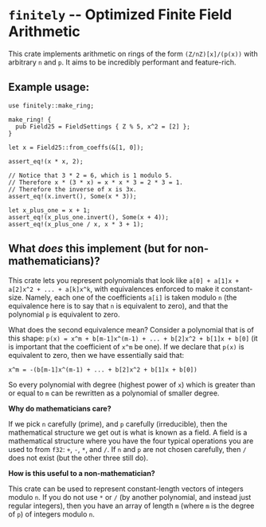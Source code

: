 # `finitely` -- Optimized Finite Field Arithmetic

This crate implements arithmetic on rings of the form `(Z/nZ)[x]/(p(x))` with arbitrary `n` and `p`. It aims to be incredibly performant and feature-rich. 

## Example usage:
```text
use finitely::make_ring;

make_ring! {
  pub Field25 = FieldSettings { Z % 5, x^2 = [2] };
}

let x = Field25::from_coeffs(&[1, 0]);

assert_eq!(x * x, 2);

// Notice that 3 * 2 = 6, which is 1 modulo 5.
// Therefore x * (3 * x) = x * x * 3 = 2 * 3 = 1.
// Therefore the inverse of x is 3x.
assert_eq!(x.invert(), Some(x * 3));

let x_plus_one = x + 1;
assert_eq!(x_plus_one.invert(), Some(x + 4));
assert_eq!(x_plus_one / x, x * 3 + 1);
```

## What _does_ this implement (but for non-mathematicians)?
This crate lets you represent polynomials that look like `a[0] + a[1]x + a[2]x^2 + ... + a[k]x^k`, with equivalences enforced to make it constant-size. Namely, each one of the coefficients `a[i]` is taken modulo `n` (the equivalence here is to say that `n` is equivalent to zero), and that the polynomial `p` is equivalent to zero. 

What does the second equivalence mean? Consider a polynomial that is of this shape: `p(x) = x^m + b[m-1]x^(m-1) + ... + b[2]x^2 + b[1]x + b[0]` (it is important that the coefficient of `x^m` be one). If we declare that `p(x)` is equivalent to zero, then we have essentially said that:
```text
x^m = -(b[m-1]x^(m-1) + ... + b[2]x^2 + b[1]x + b[0])
```
So every polynomial with degree (highest power of `x`) which is greater than or equal to `m` can be rewritten as a polynomial of smaller degree. 

**Why do mathematicians care?**

If we pick `n` carefully (prime), and `p` carefully (irreducible), then the mathematical structure we get out is what is known as a field. A field is a mathematical structure where you have the four typical operations you are used to from `f32`: `+`, `-`, `*`, and `/`. If `n` and `p` are not chosen carefully, then `/` does not exist (but the other three still do). 

**How is this useful to a non-mathematician?**

This crate can be used to represent constant-length vectors of integers modulo `n`. If you do not use `*` or `/` (by another polynomial, and instead just regular integers), then you have an array of length `m` (where `m` is the degree of `p`) of integers modulo `n`.
